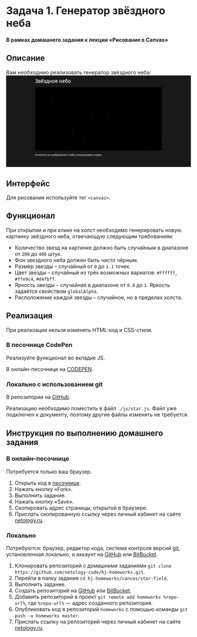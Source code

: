 # Задача 1. Генератор звёздного неба

#### В рамках домашнего задания к лекции «Рисование в Canvas»

## Описание

Вам необходимо реализовать генератор звёздного неба:
![Звёздное небо](./res/preview.png)

## Интерфейс

Для рисования используйте тег `<canvas>`.

## Функционал

При открытии и при клике на холст необходимо генерировать новую картинку звёздного неба, отвечающую следующим требованиям:

- Количество звезд на картинке должно быть случайным в диапазоне от `200` до `400` штук.
- Фон звездного неба должен быть чисто чёрным.
- Размер звезды – случайный от `0` до `1.1` точек.
- Цвет звезды – случайный из трёх возможных вариатов: `#ffffff`, `#ffe9c4`, `#d4fbff`.
- Яркость звезды – случайная в диапазоне от `0.8` до `1`. Яркость задаётся свойством `globalAlpha`.
- Расположение каждой звезды – случайное, но в пределах холста.

## Реализация

При реализации нельзя изменять HTML-код и CSS-стили.

### В песочнице CodePen

Реализуйте функционал во вкладке JS.

В онлайн-песочнице на [CODEPEN](https://codepen.io/dfitiskin/pen/eEGwWw).

### Локально с использованием git

В репозитории на [GitHub](https://github.com/netology-code/hj-homeworks/tree/master/canvas/star-field).

Реализацию необходимо поместить в файл `./js/star.js`. Файл уже подключен к документу, поэтому другие файлы изменять не требуется.

## Инструкция по выполнению домашнего задания

### В онлайн-песочнице

Потребуется только ваш браузер.

1. Открыть код в [песочнице](https://codepen.io/dfitiskin/pen/eEGwWw).
2. Нажать кнопку «Fork».
3. Выполнить задание.
4. Нажать кнопку «Save».
5. Скопировать адрес страницы, открытой в браузере.
6. Прислать скопированную ссылку через личный кабинет на сайте [netology.ru](http://netology.ru/).    

### Локально

Потребуются: браузер, редактор кода, система контроля версий [git](https://git-scm.com), установленная локально, и аккаунт на [GitHub](https://github.com/) или [BitBucket](https://bitbucket.org/).

1. Клонировать репозиторий с домашними заданиями `git clone https://github.com/netology-code/hj-homeworks.git`.
2. Перейти в папку задания `cd hj-homeworks/canvas/star-field`.
3. Выполнить задание.
4. Создать репозиторий на [GitHub](https://github.com/) или [BitBucket](https://bitbucket.org/).
5. Добавить репозиторий в проект `git remote add homeworks %repo-url%`, где `%repo-url%` — адрес созданного репозитория.
6. Опубликовать код в репозиторий `homeworks` с помощью команды `git push -u homeworks master`.
7. Прислать ссылку на репозиторий через личный кабинет на сайте [netology.ru](http://netology.ru/).
